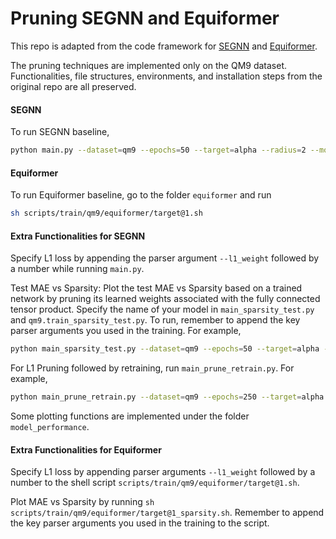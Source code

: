 # Pruning SEGNN and Equiformer

This repo is adapted from the code framework for [SEGNN](https://github.com/RobDHess/Steerable-E3-GNN) and [Equiformer](https://github.com/atomicarchitects/equiformer#training).

The pruning techniques are implemented only on the QM9 dataset. Functionalities, file structures, environments, and installation steps from the original repo are all preserved.


#### SEGNN
To run SEGNN baseline,
```bash
python main.py --dataset=qm9 --epochs=50 --target=alpha --radius=2 --model=segnn --lmax_h=2 --lmax_attr=3 --layers=7 --subspace_type=weightbalanced --norm=instance --batch_size=128 --gpu=1 --weight_decay=1e-8 --pool=avg 
```


#### Equiformer
To run Equiformer baseline, go to the folder `equiformer` and run
```bash
sh scripts/train/qm9/equiformer/target@1.sh
```


#### Extra Functionalities for SEGNN

Specify L1 loss by appending the parser argument `--l1_weight` followed by a number while running `main.py`.

Test MAE vs Sparsity: Plot the test MAE vs Sparsity based on a trained network by pruning its learned weights associated with the fully connected tensor product. Specify the name of your model in `main_sparsity_test.py` and `qm9.train_sparsity_test.py`. To run, remember to append the key parser arguments you used in the training. For example,

```bash
python main_sparsity_test.py --dataset=qm9 --epochs=50 --target=alpha --radius=2 --model=segnn --lmax_h=3 --lmax_attr=4 --layers=7 --subspace_type=weightbalanced --norm=instance --batch_size=128 --gpu=1 --weight_decay=1e-8 --pool=avg --log=True --model_seq 366652
```

For L1 Pruning followed by retraining, run `main_prune_retrain.py`. For example,

```bash
python main_prune_retrain.py --dataset=qm9 --epochs=250 --target=alpha --radius=2 --model=segnn --lmax_h=2 --lmax_attr=3 --layers=7 --subspace_type=weightbalanced --norm=instance --batch_size=128 --gpu=1 --weight_decay=1e-8 --pool=avg --model_seq=884207 --reinitialize=random --prune_threshold=0.009 --log=True
```

Some plotting functions are implemented under the folder `model_performance`.


#### Extra Functionalities for Equiformer

Specify L1 loss by appending parser arguments `--l1_weight` followed by a number to the shell script `scripts/train/qm9/equiformer/target@1.sh`.

Plot MAE vs Sparsity by running `sh scripts/train/qm9/equiformer/target@1_sparsity.sh`. Remember to append the key parser arguments you used in the training to the script.

